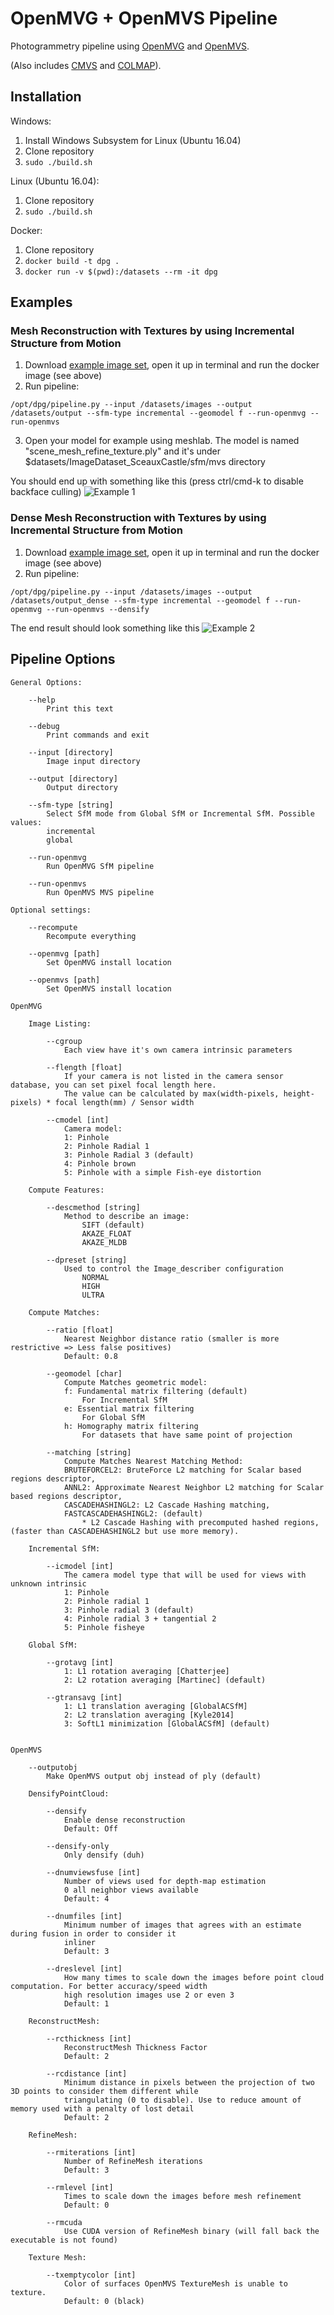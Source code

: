 # OpenMVG + OpenMVS Pipeline

Photogrammetry pipeline using [OpenMVG](https://github.com/openMVG/openMVG) and [OpenMVS](https://github.com/cdcseacave/openMVS).

(Also includes [CMVS](https://github.com/pmoulon/CMVS-PMVS) and [COLMAP](https://github.com/colmap/colmap)).

## Installation
Windows:
1. Install Windows Subsystem for Linux (Ubuntu 16.04)
2. Clone repository
3. ```sudo ./build.sh```

Linux (Ubuntu 16.04):
1. Clone repository
2. ```sudo ./build.sh```

Docker:
1. Clone repository
2. ```docker build -t dpg .```
3. ```docker run -v $(pwd):/datasets --rm -it dpg```

## Examples

### Mesh Reconstruction with Textures by using Incremental Structure from Motion
1. Download [example image set](https://github.com/openMVG/ImageDataset_SceauxCastle), open it up in terminal and run the docker image (see above)
2. Run pipeline:


```/opt/dpg/pipeline.py --input /datasets/images --output /datasets/output --sfm-type incremental --geomodel f --run-openmvg --run-openmvs```

3. Open your model for example using meshlab. The model is named "scene_mesh_refine_texture.ply" and it's under $datasets/ImageDataset_SceauxCastle/sfm/mvs directory

You should end up with something like this (press ctrl/cmd-k to disable backface culling) ![Example 1](https://i.imgur.com/CpSs2SE.jpg)

### Dense Mesh Reconstruction with Textures by using Incremental Structure from Motion
1. Download [example image set](https://github.com/openMVG/ImageDataset_SceauxCastle), open it up in terminal and run the docker image (see above)
2. Run pipeline: 

```/opt/dpg/pipeline.py --input /datasets/images --output /datasets/output_dense --sfm-type incremental --geomodel f --run-openmvg --run-openmvs --densify```

The end result should look something like this ![Example 2](https://i.imgur.com/lVerEpa.jpg)

## Pipeline Options

    General Options:

        --help
            Print this text

        --debug
            Print commands and exit

        --input [directory]
            Image input directory

        --output [directory]
            Output directory

        --sfm-type [string]
            Select SfM mode from Global SfM or Incremental SfM. Possible values:
            incremental
            global
        
        --run-openmvg
            Run OpenMVG SfM pipeline

        --run-openmvs
            Run OpenMVS MVS pipeline
        
    Optional settings:

        --recompute
            Recompute everything

        --openmvg [path]
            Set OpenMVG install location
        
        --openmvs [path]
            Set OpenMVS install location

    OpenMVG

        Image Listing:

            --cgroup
                Each view have it's own camera intrinsic parameters

            --flength [float]
                If your camera is not listed in the camera sensor database, you can set pixel focal length here.
                The value can be calculated by max(width-pixels, height-pixels) * focal length(mm) / Sensor width

            --cmodel [int]
                Camera model:
                1: Pinhole
                2: Pinhole Radial 1
                3: Pinhole Radial 3 (default)
                4: Pinhole brown
                5: Pinhole with a simple Fish-eye distortion

        Compute Features:

            --descmethod [string]
                Method to describe an image:
                    SIFT (default)
                    AKAZE_FLOAT
                    AKAZE_MLDB

            --dpreset [string]
                Used to control the Image_describer configuration
                    NORMAL
                    HIGH
                    ULTRA

        Compute Matches:

            --ratio [float]
                Nearest Neighbor distance ratio (smaller is more restrictive => Less false positives)
                Default: 0.8

            --geomodel [char]
                Compute Matches geometric model:
                f: Fundamental matrix filtering (default)
                    For Incremental SfM
                e: Essential matrix filtering
                    For Global SfM
                h: Homography matrix filtering
                    For datasets that have same point of projection
        
            --matching [string]
                Compute Matches Nearest Matching Method:
                BRUTEFORCEL2: BruteForce L2 matching for Scalar based regions descriptor,
                ANNL2: Approximate Nearest Neighbor L2 matching for Scalar based regions descriptor,
                CASCADEHASHINGL2: L2 Cascade Hashing matching,
                FASTCASCADEHASHINGL2: (default)
                    * L2 Cascade Hashing with precomputed hashed regions, (faster than CASCADEHASHINGL2 but use more memory).

        Incremental SfM:

            --icmodel [int]
                The camera model type that will be used for views with unknown intrinsic
                1: Pinhole
                2: Pinhole radial 1
                3: Pinhole radial 3 (default)
                4: Pinhole radial 3 + tangential 2
                5: Pinhole fisheye

        Global SfM:

            --grotavg [int]
                1: L1 rotation averaging [Chatterjee]
                2: L2 rotation averaging [Martinec] (default)

            --gtransavg [int]
                1: L1 translation averaging [GlobalACSfM]
                2: L2 translation averaging [Kyle2014]
                3: SoftL1 minimization [GlobalACSfM] (default)


    OpenMVS

        --outputobj
            Make OpenMVS output obj instead of ply (default)

        DensifyPointCloud:

            --densify
                Enable dense reconstruction
                Default: Off
            
            --densify-only
                Only densify (duh)

            --dnumviewsfuse [int]
                Number of views used for depth-map estimation
                0 all neighbor views available
                Default: 4
        
            --dnumfiles [int]
                Minimum number of images that agrees with an estimate during fusion in order to consider it
                inliner
                Default: 3

            --dreslevel [int]
                How many times to scale down the images before point cloud computation. For better accuracy/speed width
                high resolution images use 2 or even 3
                Default: 1
        
        ReconstructMesh:

            --rcthickness [int]
                ReconstructMesh Thickness Factor
                Default: 2
            
            --rcdistance [int]
                Minimum distance in pixels between the projection of two 3D points to consider them different while
                triangulating (0 to disable). Use to reduce amount of memory used with a penalty of lost detail
                Default: 2
        
        RefineMesh:

            --rmiterations [int]
                Number of RefineMesh iterations
                Default: 3

            --rmlevel [int]
                Times to scale down the images before mesh refinement
                Default: 0

            --rmcuda
                Use CUDA version of RefineMesh binary (will fall back the executable is not found)
        
        Texture Mesh:

            --txemptycolor [int]
                Color of surfaces OpenMVS TextureMesh is unable to texture.
                Default: 0 (black)
        
